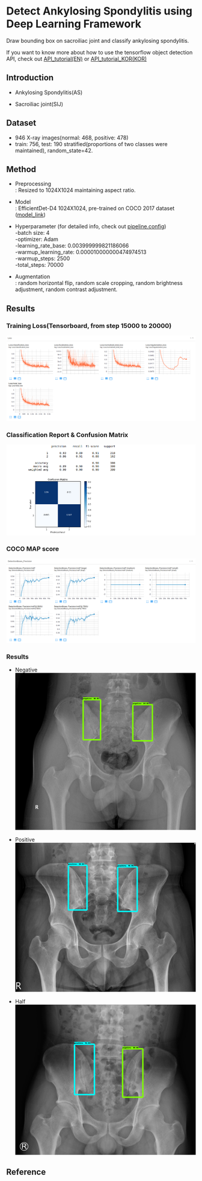 # Detect Ankylosing Spondylitis using Deep Learning Framework
Draw bounding box on sacroiliac joint and classify ankylosing spondylitis.

If you want to know more about how to use the tensorflow object detection API, check out [API_tutorial(EN)](API_tutorial.md) or [API_tutorial_KOR(KOR)](API_tutorial_KOR.md)

## Introduction
* Ankylosing Spondylitis(AS)

* Sacroiliac joint(SIJ)

## Dataset
* 946 X-ray images(normal: 468, positive: 478)
* train: 756, test: 190 stratified(proportions of two classes were maintained), random_state=42.

## Method
* Preprocessing \
: Resized to 1024X1024 maintaining aspect ratio.

* Model \
: EfficientDet-D4 1024X1024, pre-trained on COCO 2017 dataset ([model_link](https://github.com/tensorflow/models/blob/master/research/object_detection/g3doc/tf2_detection_zoo.md))

* Hyperparameter (for detailed info, check out [pipeline.config](models/efficientdet_d4_coco17_tpu-32/pipeline.config)) \
-batch size: 4 \
-optimizer: Adam \
-learning_rate_base: 0.003999999821186066 \
-warmup_learning_rate: 0.000010000000474974513 \
-warmup_steps: 2500 \
-total_steps: 70000

* Augmentation \
: random horizontal flip, random scale cropping, random brightness adjustment, random contrast adjustment.

## Results
### Training Loss(Tensorboard, from step 15000 to 20000)

![alt_text][tensorboard]

### Classification Report & Confusion Matrix

![alt text][confusion_matrix]

### COCO MAP score
![alt text][coco_map]

### Results
- Negative
![alt text][negative]

- Positive
![alt text][positive]

- Half
![alt text][half]


[tensorboard]: exported-models/my_model_201116/train_loss.png 
[confusion_matrix]: exported-models/my_model_201116/confusion_matrix.png
[coco_map]: exported-models/my_model_201116/DetectionBoxes_Precision.png
[negative]: exported-models/my_model_201014/negative.png
[positive]: exported-models/my_model_201014/positive.png
[half]: exported-models/my_model_201014/index.png

## Reference
